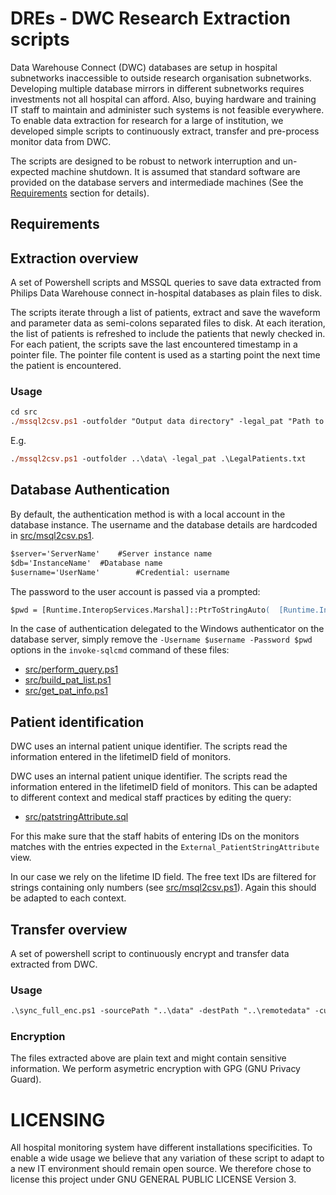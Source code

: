 # DREs - DWC Research Extraction scripts
Data Warehouse Connect (DWC) databases are setup in hospital subnetworks inaccessible to outside research organisation subnetworks.
Developing multiple database mirrors in different subnetworks requires investments not all hospital can afford.
Also, buying hardware and training IT staff to maintain and administer such systems is not feasible everywhere.
To enable data extraction for research for a large of institution, we developed simple scripts to continuously extract, transfer and pre-process monitor data from DWC.

The scripts are designed to be robust to network interruption and un-expected machine shutdown.
It is assumed that standard software are provided on the database servers and intermediade machines (See the [Requirements](./README.md#requirements)  section for details).

## Requirements

## Extraction overview
A set of Powershell scripts and MSSQL queries to save data extracted from Philips Data Warehouse connect in-hospital databases as plain files to disk.

The scripts iterate through a list of patients, extract and save the waveform and parameter data as semi-colons separated files to disk.
At each iteration, the list of patients is refreshed to include the patients that newly checked in.
For each patient, the scripts save the last encountered timestamp in a pointer file.
The pointer file content is used as a starting point the next time the patient is encountered.


### Usage
```ps
cd src
./mssql2csv.ps1 -outfolder "Output data directory" -legal_pat "Path to file listing the patients to extract"
```
E.g.
```ps
./mssql2csv.ps1 -outfolder ..\data\ -legal_pat .\LegalPatients.txt
```

## Database Authentication
By default, the authentication method is with a local account in the database instance.
The username and the database details are hardcoded in [src/msql2csv.ps1](./src/mssql2csv.ps1#L14).
```ps
$server='ServerName'	#Server instance name
$db='InstanceName'	#Database name
$username='UserName'		#Credential: username
```

The password to the user account is passed via a prompted:
```ps
$pwd = [Runtime.InteropServices.Marshal]::PtrToStringAuto(  [Runtime.InteropServices.Marshal]::SecureStringToBSTR($pass_secure)  )
```

In the case of authentication delegated to the Windows authenticator on the database server, simply remove the `-Username $username -Password $pwd` options in the `invoke-sqlcmd` command of these files:
- [src/perform_query.ps1](./src/perform_query.ps1#85)
- [src/build_pat_list.ps1](./src/build_pat_list.ps1#15)
- [src/get_pat_info.ps1](./src/get_pat_info.ps1#16)



## Patient identification

DWC uses an internal patient unique identifier. The scripts read the information entered in the lifetimeID field of monitors.

DWC uses an internal patient unique identifier.
The scripts read the information entered in the lifetimeID field of monitors.
This can be adapted to different context and medical staff practices by editing the query:

- [src/patstringAttribute.sql](./src/patstringAttribute.sql)


For this make sure that the staff habits of entering IDs on the monitors matches with the entries expected in the `External_PatientStringAttribute` view.

In our case we rely on the lifetime ID field. The free text IDs are filtered for strings containing only numbers (see [src/msql2csv.ps1](./src/mssql2csv.ps1#L76)). Again this should be adapted to each context.


## Transfer overview
A set of powershell script to continuously encrypt and transfer data extracted from DWC.

### Usage
```ps
.\sync_full_enc.ps1 -sourcePath "..\data" -destPath "..\remotedata" -cut "remove source file" -wh "wait x hours after completion"
```

### Encryption
The files extracted above are plain text and might contain sensitive information.
We perform asymetric encryption with GPG (GNU Privacy Guard).

# LICENSING
All hospital monitoring system have different installations specificities.
To enable a wide usage we believe that any variation of these script to adapt to a new IT environment should remain open source.
We therefore chose to license this project under GNU GENERAL PUBLIC LICENSE Version 3.
